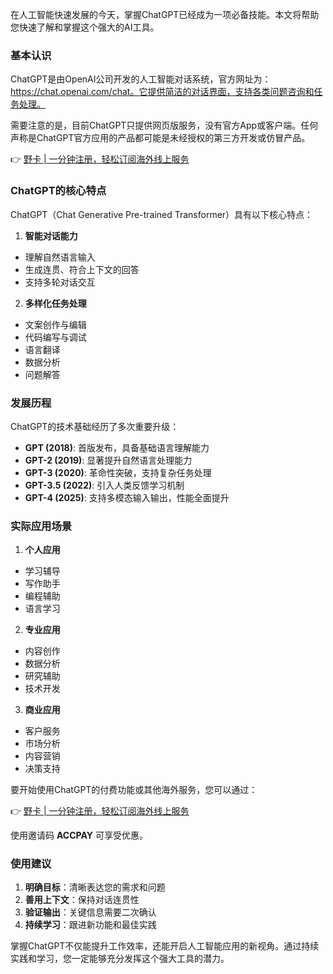 在人工智能快速发展的今天，掌握ChatGPT已经成为一项必备技能。本文将帮助您快速了解和掌握这个强大的AI工具。

### 基本认识

ChatGPT是由OpenAI公司开发的人工智能对话系统，官方网址为：https://chat.openai.com/chat。它提供简洁的对话界面，支持各类问题咨询和任务处理。

需要注意的是，目前ChatGPT只提供网页版服务，没有官方App或客户端。任何声称是ChatGPT官方应用的产品都可能是未经授权的第三方开发或仿冒产品。

👉 [野卡 | 一分钟注册，轻松订阅海外线上服务](https://bit.ly/bewildcard)

### ChatGPT的核心特点

ChatGPT（Chat Generative Pre-trained Transformer）具有以下核心特点：

1. **智能对话能力**
- 理解自然语言输入
- 生成连贯、符合上下文的回答
- 支持多轮对话交互

2. **多样化任务处理**
- 文案创作与编辑
- 代码编写与调试
- 语言翻译
- 数据分析
- 问题解答

### 发展历程

ChatGPT的技术基础经历了多次重要升级：

- **GPT (2018)**: 首版发布，具备基础语言理解能力
- **GPT-2 (2019)**: 显著提升自然语言处理能力
- **GPT-3 (2020)**: 革命性突破，支持复杂任务处理
- **GPT-3.5 (2022)**: 引入人类反馈学习机制
- **GPT-4 (2025)**: 支持多模态输入输出，性能全面提升

### 实际应用场景

1. **个人应用**
- 学习辅导
- 写作助手
- 编程辅助
- 语言学习

2. **专业应用**
- 内容创作
- 数据分析
- 研究辅助
- 技术开发

3. **商业应用**
- 客户服务
- 市场分析
- 内容营销
- 决策支持

要开始使用ChatGPT的付费功能或其他海外服务，您可以通过：

👉 [野卡 | 一分钟注册，轻松订阅海外线上服务](https://bit.ly/bewildcard)

使用邀请码 **ACCPAY** 可享受优惠。

### 使用建议

1. **明确目标**：清晰表达您的需求和问题
2. **善用上下文**：保持对话连贯性
3. **验证输出**：关键信息需要二次确认
4. **持续学习**：跟进新功能和最佳实践

掌握ChatGPT不仅能提升工作效率，还能开启人工智能应用的新视角。通过持续实践和学习，您一定能够充分发挥这个强大工具的潜力。